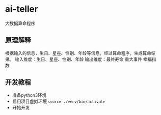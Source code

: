 # ai-teller

大数据算命程序

## 原理解释 

根据输入的信息，生日、星座、性别、年龄等信息，经过算命程序，生成算命结果。
输入维度：生日、星座、性别、年龄
输出维度：最终寿命 重大事件 幸福指数

## 开发教程

- 准备python3环境
- 启用项目虚拟环境 `source ./venv/bin/activate`
- 开始开发
